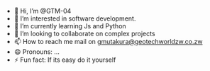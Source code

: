 - 👋 Hi, I’m @GTM-04
- 👀 I’m interested in software development.
- 🌱 I’m currently learning Js and Python
- 💞️ I’m looking to collaborate on complex projects
- 📫 How to reach me mail on gmutakura@geotechworldzw.co.zw
- 😄 Pronouns: ...
- ⚡ Fun fact: If its easy do it yourself

<!---
GTM-04/GTM-04 is a ✨ special ✨ repository because its `README.md` (this file) appears on your GitHub profile.
You can click the Preview link to take a look at your changes.
--->
